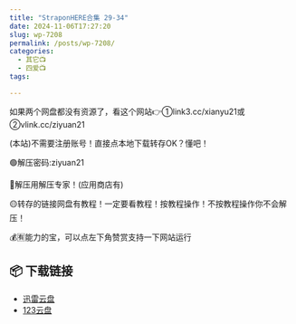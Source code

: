 ```yaml
---
title: "StraponHERE合集 29-34"
date: 2024-11-06T17:27:20
slug: wp-7208
permalink: /posts/wp-7208/
categories:
  - 其它📺
  - 四爱📺
tags:

---
```


如果两个网盘都没有资源了，看这个网站👉①link3.cc/xianyu21或②vlink.cc/ziyuan21

(本站)不需要注册账号！直接点本地下载转存OK？懂吧！

🟢解压密码:ziyuan21

🔵解压用解压专家！(应用商店有)

🟡转存的链接网盘有教程！一定要看教程！按教程操作！不按教程操作你不会解压！

💰🈶能力的宝，可以点左下角赞赏支持一下网站运行

## 📦 下载链接
- [迅雷云盘](https://blziyuan21.com/pay-download/7208?key=d3f1e21c95&down_id=0)
- [123云盘](https://blziyuan21.com/pay-download/7208?key=d3f1e21c95&down_id=1)

